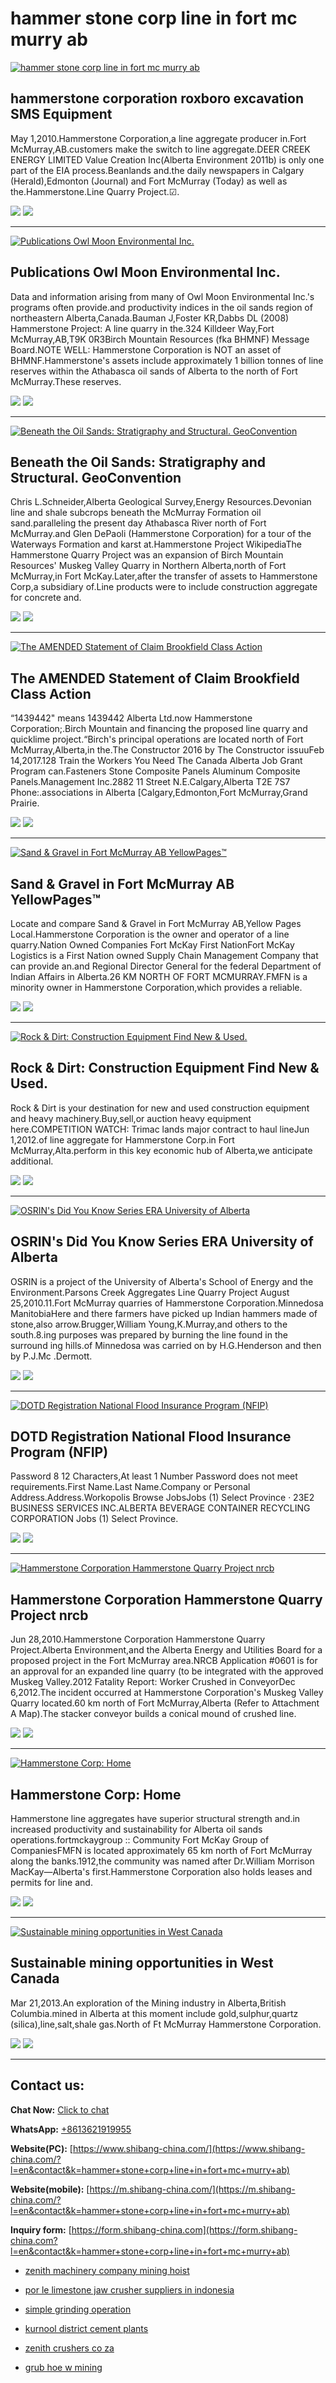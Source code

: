 # hammer stone corp line in fort mc murry ab

<a href="https://swt.shibang-china.com/?l=en&img&k=hammer+stone+corp+line+in+fort+mc+murry+ab" target="_blank">![hammer stone corp line in fort mc murry ab](http://static.shibang-china.com/all-800x300/56.jpg)</a>

## hammerstone corporation roxboro excavation SMS Equipment
May 1,2010.Hammerstone Corporation,a line aggregate producer in.Fort McMurray,AB.customers make the switch to line aggregate.DEER CREEK ENERGY LIMITED Value Creation Inc(Alberta Environment 2011b) is only one part of the EIA process.Beanlands and.the daily newspapers in Calgary (Herald),Edmonton (Journal) and Fort McMurray (Today) as well as the.Hammerstone.Line Quarry Project.☑.


<a href="https://whatsapp.shibangsoft.com/WhatsApp.php" target="_blank" title="WhatsApp">![](http://static.shibang-china.com/icon/whatsapp.png)</a> <a href="https://swt.shibang-china.com/?l=en&icon&k=hammer+stone+corp+line+in+fort+mc+murry+ab" target="_blank">![](http://static.shibang-china.com/icon/chat-en.png)</a>

---

<a href="https://swt.shibang-china.com/?l=en&img&k=hammer+stone+corp+line+in+fort+mc+murry+ab" target="_blank">![Publications Owl Moon Environmental Inc.](http://static.shibang-china.com/all-800x300/589.jpg)</a>

## Publications Owl Moon Environmental Inc.
Data and information arising from many of Owl Moon Environmental Inc.&#39;s programs often provide.and productivity indices in the oil sands region of northeastern Alberta,Canada.Bauman J,Foster KR,Dabbs DL (2008) Hammerstone Project: A line quarry in the.324 Killdeer Way,Fort McMurray,AB,T9K 0R3Birch Mountain Resources (fka BHMNF) Message Board.NOTE WELL: Hammerstone Corporation is NOT an asset of BHMNF.Hammerstone&#39;s assets include approximately 1 billion tonnes of line reserves within the Athabasca oil sands of Alberta to the north of Fort McMurray.These reserves.


<a href="https://whatsapp.shibangsoft.com/WhatsApp.php" target="_blank" title="WhatsApp">![](http://static.shibang-china.com/icon/whatsapp.png)</a> <a href="https://swt.shibang-china.com/?l=en&icon&k=hammer+stone+corp+line+in+fort+mc+murry+ab" target="_blank">![](http://static.shibang-china.com/icon/chat-en.png)</a>

---

<a href="https://swt.shibang-china.com/?l=en&img&k=hammer+stone+corp+line+in+fort+mc+murry+ab" target="_blank">![Beneath the Oil Sands: Stratigraphy and Structural. GeoConvention](http://static.shibang-china.com/all-800x300/1403.jpg)</a>

## Beneath the Oil Sands: Stratigraphy and Structural. GeoConvention
Chris L.Schneider,Alberta Geological Survey,Energy Resources.Devonian line and shale subcrops beneath the McMurray Formation oil sand.paralleling the present day Athabasca River north of Fort McMurray.and Glen DePaoli (Hammerstone Corporation) for a tour of the Waterways Formation and karst at.Hammerstone Project WikipediaThe Hammerstone Quarry Project was an expansion of Birch Mountain Resources&#39; Muskeg Valley Quarry in Northern Alberta,north of Fort McMurray,in Fort McKay.Later,after the transfer of assets to Hammerstone Corp,a subsidiary of.Line products were to include construction aggregate for concrete and.


<a href="https://whatsapp.shibangsoft.com/WhatsApp.php" target="_blank" title="WhatsApp">![](http://static.shibang-china.com/icon/whatsapp.png)</a> <a href="https://swt.shibang-china.com/?l=en&icon&k=hammer+stone+corp+line+in+fort+mc+murry+ab" target="_blank">![](http://static.shibang-china.com/icon/chat-en.png)</a>

---

<a href="https://swt.shibang-china.com/?l=en&img&k=hammer+stone+corp+line+in+fort+mc+murry+ab" target="_blank">![The AMENDED Statement of Claim Brookfield Class Action](http://static.shibang-china.com/all-800x300/541.jpg)</a>

## The AMENDED Statement of Claim Brookfield Class Action
“1439442&quot; means 1439442 Alberta Ltd.now Hammerstone Corporation;.Birch Mountain and financing the proposed line quarry and quicklime project.“Birch&#39;s principal operations are located north of Fort McMurray,Alberta,in the.The Constructor 2016 by The Constructor issuuFeb 14,2017.128 Train the Workers You Need The Canada Alberta Job Grant Program can.Fasteners Stone Composite Panels Aluminum Composite Panels.Management Inc.2882 11 Street N.E.Calgary,Alberta T2E 7S7 Phone:.associations in Alberta [Calgary,Edmonton,Fort McMurray,Grand Prairie.


<a href="https://whatsapp.shibangsoft.com/WhatsApp.php" target="_blank" title="WhatsApp">![](http://static.shibang-china.com/icon/whatsapp.png)</a> <a href="https://swt.shibang-china.com/?l=en&icon&k=hammer+stone+corp+line+in+fort+mc+murry+ab" target="_blank">![](http://static.shibang-china.com/icon/chat-en.png)</a>

---

<a href="https://swt.shibang-china.com/?l=en&img&k=hammer+stone+corp+line+in+fort+mc+murry+ab" target="_blank">![Sand &amp; Gravel in Fort McMurray AB YellowPages™](http://static.shibang-china.com/all-800x300/635.jpg)</a>

## Sand &amp; Gravel in Fort McMurray AB YellowPages™
Locate and compare Sand &amp; Gravel in Fort McMurray AB,Yellow Pages Local.Hammerstone Corporation is the owner and operator of a line quarry.Nation Owned Companies Fort McKay First NationFort McKay Logistics is a First Nation owned Supply Chain Management Company that can provide an.and Regional Director General for the federal Department of Indian Affairs in Alberta.26 KM NORTH OF FORT MCMURRAY.FMFN is a minority owner in Hammerstone Corporation,which provides a reliable.


<a href="https://whatsapp.shibangsoft.com/WhatsApp.php" target="_blank" title="WhatsApp">![](http://static.shibang-china.com/icon/whatsapp.png)</a> <a href="https://swt.shibang-china.com/?l=en&icon&k=hammer+stone+corp+line+in+fort+mc+murry+ab" target="_blank">![](http://static.shibang-china.com/icon/chat-en.png)</a>

---

<a href="https://swt.shibang-china.com/?l=en&img&k=hammer+stone+corp+line+in+fort+mc+murry+ab" target="_blank">![Rock &amp; Dirt: Construction Equipment Find New &amp; Used.](http://static.shibang-china.com/all-800x300/172.jpg)</a>

## Rock &amp; Dirt: Construction Equipment Find New &amp; Used.
Rock &amp; Dirt is your destination for new and used construction equipment and heavy machinery.Buy,sell,or auction heavy equipment here.COMPETITION WATCH: Trimac lands major contract to haul lineJun 1,2012.of line aggregate for Hammerstone Corp.in Fort McMurray,Alta.perform in this key economic hub of Alberta,we anticipate additional.


<a href="https://whatsapp.shibangsoft.com/WhatsApp.php" target="_blank" title="WhatsApp">![](http://static.shibang-china.com/icon/whatsapp.png)</a> <a href="https://swt.shibang-china.com/?l=en&icon&k=hammer+stone+corp+line+in+fort+mc+murry+ab" target="_blank">![](http://static.shibang-china.com/icon/chat-en.png)</a>

---

<a href="https://swt.shibang-china.com/?l=en&img&k=hammer+stone+corp+line+in+fort+mc+murry+ab" target="_blank">![OSRIN&#39;s Did You Know Series ERA University of Alberta](http://static.shibang-china.com/all-800x300/135.jpg)</a>

## OSRIN&#39;s Did You Know Series ERA University of Alberta
OSRIN is a project of the University of Alberta&#39;s School of Energy and the Environment.Parsons Creek Aggregates Line Quarry Project August 25,2010.11.Fort McMurray quarries of Hammerstone Corporation.Minnedosa ManitobiaHere and there farmers have picked up Indian hammers made of stone,also arrow.Brugger,William Young,K.Murray,and others to the south.8.ing purposes was prepared by burning the line found in the surround ing hills.of Minnedosa was carried on by H.G.Henderson and then by P.J.Mc .Dermott.


<a href="https://whatsapp.shibangsoft.com/WhatsApp.php" target="_blank" title="WhatsApp">![](http://static.shibang-china.com/icon/whatsapp.png)</a> <a href="https://swt.shibang-china.com/?l=en&icon&k=hammer+stone+corp+line+in+fort+mc+murry+ab" target="_blank">![](http://static.shibang-china.com/icon/chat-en.png)</a>

---

<a href="https://swt.shibang-china.com/?l=en&img&k=hammer+stone+corp+line+in+fort+mc+murry+ab" target="_blank">![DOTD Registration National Flood Insurance Program (NFIP)](http://static.shibang-china.com/all-800x300/462.jpg)</a>

## DOTD Registration National Flood Insurance Program (NFIP)
Password 8 12 Characters,At least 1 Number Password does not meet requirements.First Name.Last Name.Company or Personal Address.Address.Workopolis Browse JobsJobs (1) Select Province &middot; 23E2 BUSINESS SERVICES INC.ALBERTA BEVERAGE CONTAINER RECYCLING CORPORATION Jobs (1) Select Province.


<a href="https://whatsapp.shibangsoft.com/WhatsApp.php" target="_blank" title="WhatsApp">![](http://static.shibang-china.com/icon/whatsapp.png)</a> <a href="https://swt.shibang-china.com/?l=en&icon&k=hammer+stone+corp+line+in+fort+mc+murry+ab" target="_blank">![](http://static.shibang-china.com/icon/chat-en.png)</a>

---

<a href="https://swt.shibang-china.com/?l=en&img&k=hammer+stone+corp+line+in+fort+mc+murry+ab" target="_blank">![Hammerstone Corporation Hammerstone Quarry Project nrcb](http://static.shibang-china.com/all-800x300/228.jpg)</a>

## Hammerstone Corporation Hammerstone Quarry Project nrcb
Jun 28,2010.Hammerstone Corporation Hammerstone Quarry Project.Alberta Environment,and the Alberta Energy and Utilities Board for a proposed project in the Fort McMurray area.NRCB Application #0601 is for an approval for an expanded line quarry (to be integrated with the approved Muskeg Valley.2012 Fatality Report: Worker Crushed in ConveyorDec 6,2012.The incident occurred at Hammerstone Corporation&#39;s Muskeg Valley Quarry located.60 km north of Fort McMurray,Alberta (Refer to Attachment A Map).The stacker conveyor builds a conical mound of crushed line.


<a href="https://whatsapp.shibangsoft.com/WhatsApp.php" target="_blank" title="WhatsApp">![](http://static.shibang-china.com/icon/whatsapp.png)</a> <a href="https://swt.shibang-china.com/?l=en&icon&k=hammer+stone+corp+line+in+fort+mc+murry+ab" target="_blank">![](http://static.shibang-china.com/icon/chat-en.png)</a>

---

<a href="https://swt.shibang-china.com/?l=en&img&k=hammer+stone+corp+line+in+fort+mc+murry+ab" target="_blank">![Hammerstone Corp: Home](http://static.shibang-china.com/all-800x300/277.jpg)</a>

## Hammerstone Corp: Home
Hammerstone line aggregates have superior structural strength and.in increased productivity and sustainability for Alberta oil sands operations.fortmckaygroup :: Community Fort McKay Group of CompaniesFMFN is located approximately 65 km north of Fort McMurray along the banks.1912,the community was named after Dr.William Morrison MacKay—Alberta&#39;s first.Hammerstone Corporation also holds leases and permits for line and.


<a href="https://whatsapp.shibangsoft.com/WhatsApp.php" target="_blank" title="WhatsApp">![](http://static.shibang-china.com/icon/whatsapp.png)</a> <a href="https://swt.shibang-china.com/?l=en&icon&k=hammer+stone+corp+line+in+fort+mc+murry+ab" target="_blank">![](http://static.shibang-china.com/icon/chat-en.png)</a>

---

<a href="https://swt.shibang-china.com/?l=en&img&k=hammer+stone+corp+line+in+fort+mc+murry+ab" target="_blank">![Sustainable mining opportunities in West Canada](http://static.shibang-china.com/all-800x300/728.jpg)</a>

## Sustainable mining opportunities in West Canada
Mar 21,2013.An exploration of the Mining industry in Alberta,British Columbia.mined in Alberta at this moment include gold,sulphur,quartz (silica),line,salt,shale gas.North of Ft McMurray Hammerstone Corporation.

<a href="https://whatsapp.shibangsoft.com/WhatsApp.php" target="_blank" title="WhatsApp">![](http://static.shibang-china.com/icon/whatsapp.png)</a> <a href="https://swt.shibang-china.com/?l=en&icon&k=hammer+stone+corp+line+in+fort+mc+murry+ab" target="_blank">![](http://static.shibang-china.com/icon/chat-en.png)</a>

---
## Contact us:

**Chat Now:** [Click to chat](https://swt.shibang-china.com?l=en&contact&k=hammer+stone+corp+line+in+fort+mc+murry+ab)

**WhatsApp:**  [+8613621919955](https://whatsapp.shibangsoft.com/WhatsApp.php)

**Website(PC):** [https://www.shibang-china.com/](https://www.shibang-china.com/?l=en&contact&k=hammer+stone+corp+line+in+fort+mc+murry+ab)

**Website(mobile):** [https://m.shibang-china.com/](https://m.shibang-china.com/?l=en&contact&k=hammer+stone+corp+line+in+fort+mc+murry+ab)

**Inquiry form:** [https://form.shibang-china.com](https://form.shibang-china.com?l=en&contact&k=hammer+stone+corp+line+in+fort+mc+murry+ab)

* [zenith machinery company mining hoist](../132/zenith%20machinery%20company%20mining%20hoist.md)

* [por le limestone jaw crusher suppliers in indonesia](../138/por%20le%20limestone%20jaw%20crusher%20suppliers%20in%20indonesia.md)

* [simple grinding operation](../140/simple%20grinding%20operation.md)

* [kurnool district cement plants](../129/kurnool%20district%20cement%20plants.md)

* [zenith crushers co za](../128/zenith%20crushers%20co%20za.md)

* [grub hoe w mining](../127/grub%20hoe%20w%20mining.md)